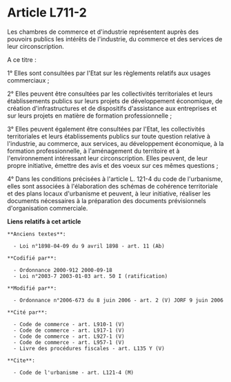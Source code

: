 # Article L711-2

Les chambres de commerce et d'industrie représentent auprès des pouvoirs publics les intérêts de l'industrie, du commerce et
des services de leur circonscription.

A ce titre :

1° Elles sont consultées par l'Etat sur les règlements relatifs aux usages commerciaux ;

2° Elles peuvent être consultées par les collectivités territoriales et leurs établissements publics sur leurs projets de
développement économique, de création d'infrastructures et de dispositifs d'assistance aux entreprises et sur leurs projets
en matière de formation professionnelle ;

3° Elles peuvent également être consultées par l'Etat, les collectivités territoriales et leurs établissements publics sur
toute question relative à l'industrie, au commerce, aux services, au développement économique, à la formation
professionnelle, à l'aménagement du territoire et à l'environnement intéressant leur circonscription. Elles peuvent, de leur
propre initiative, émettre des avis et des voeux sur ces mêmes questions ;

4° Dans les conditions précisées à l'article L. 121-4 du code de l'urbanisme, elles sont associées à l'élaboration des
schémas de cohérence territoriale et des plans locaux d'urbanisme et peuvent, à leur initiative, réaliser les documents
nécessaires à la préparation des documents prévisionnels d'organisation commerciale.

**Liens relatifs à cet article**

	**Anciens textes**:

	  - Loi n°1898-04-09 du 9 avril 1898 - art. 11 (Ab)

	**Codifié par**:

	  - Ordonnance 2000-912 2000-09-18
	  - Loi n°2003-7 2003-01-03 art. 50 I (ratification)

	**Modifié par**:

	  - Ordonnance n°2006-673 du 8 juin 2006 - art. 2 (V) JORF 9 juin 2006

	**Cité par**:

	  - Code de commerce - art. L910-1 (V)
	  - Code de commerce - art. L917-1 (V)
	  - Code de commerce - art. L927-1 (V)
	  - Code de commerce - art. L957-1 (V)
	  - Livre des procédures fiscales - art. L135 Y (V)

	**Cite**:

	  - Code de l'urbanisme - art. L121-4 (M)
